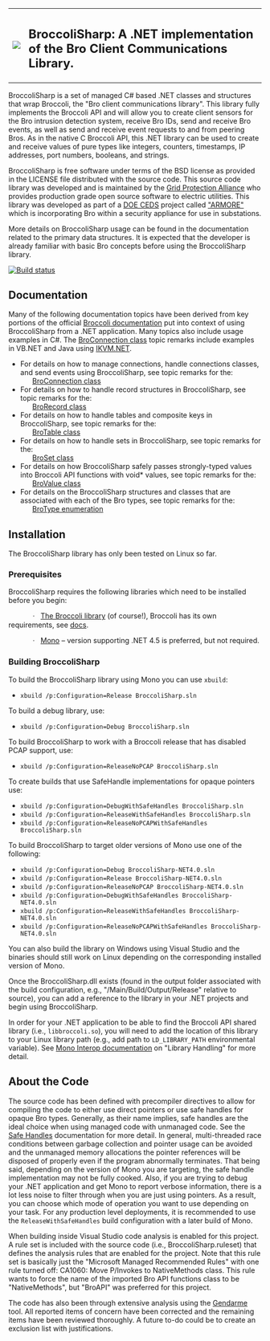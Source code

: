 <table>
    <tr>
        <td>
            <img src="http://gridprotectionalliance.github.io/BroccoliSharp/icons/BroccoliSharp.png"/>
        </td>
        <td>
            <h2>BroccoliSharp: A .NET implementation of the Bro Client Communications Library.</h2>
        </td>
    </tr>
</table>

<p>
    BroccoliSharp is a set of managed C# based .NET classes and structures that wrap
    Broccoli, the "Bro client communications library". This library fully implements
    the Broccoli API and will allow you to create client sensors for the Bro intrusion
    detection system, receive Bro IDs, send and receive Bro events, as well as send
    and receive event requests to and from peering Bros. As in the native C Broccoli
    API, this .NET library can be used to create and receive values of pure types like
    integers, counters, timestamps, IP addresses, port numbers, booleans, and strings.
</p>

<p>
    BroccoliSharp is free software under terms of the BSD license as provided in the LICENSE file
    distributed with the source code. This source code library was developed and is maintained by
    the <a href="https://www.gridprotectionalliance.org">Grid Protection Alliance</a> who provides
    production grade open source software to electric utilities.  This library was developed as
    part of a <a href="http://energy.gov/oe/services/technology-development/energy-delivery-systems-cybersecurity">DOE CEDS</a>
    project called <a href="https://www.controlsystemsroadmap.net/ieRoadmap%20Documents/GPA-ARMORE-CEDS_Peer_Review_2014.pdf">"ARMORE"</a>
    which is incorporating Bro within a security appliance for use in substations.
</p>

<p>
    More details on BroccoliSharp usage can be found in the documentation related to
    the primary data structures. It is expected that the developer is already familiar
    with basic Bro concepts before using the BroccoliSharp library.
</p>

[![Build status](https://ci.appveyor.com/api/projects/status/8jhnn7jjh3qv7qs4?svg=true)](https://ci.appveyor.com/project/ritchiecarroll/broccolisharp)

<h2>Documentation</h2>

<p>
    Many of the following documentation topics have been derived from key portions of the official
    <a href="https://www.bro.org/sphinx/components/broccoli/broccoli-manual.html">Broccoli documentation</a>
    put into context of using BroccoliSharp from a .NET application. Many topics also include usage
    examples in C#. The <a href="http://gridprotectionalliance.github.io/BroccoliSharp/html/T_BroccoliSharp_BroConnection.htm">BroConnection class</a> topic remarks
    include examples in VB.NET and Java using <a href="http://www.ikvm.net/">IKVM.NET</a>.
</p>

<ul>
    <li>
    For details on how to manage connections, handle connections classes, and send events using
    BroccoliSharp, see topic remarks for the:
    <ul style="list-style-type: none">
        <li>
        <a href="http://gridprotectionalliance.github.io/BroccoliSharp/html/T_BroccoliSharp_BroConnection.htm">BroConnection class</a>
        </li>
    </ul>
    </li>
    <li>
    For details on how to handle record structures in BroccoliSharp, see topic remarks for the:
    <ul style="list-style-type: none">
        <li>
        <a href="http://gridprotectionalliance.github.io/BroccoliSharp/html/T_BroccoliSharp_BroRecord.htm">BroRecord class</a>
        </li>
    </ul>
    </li>
    <li>
    For details on how to handle tables and composite keys in BroccoliSharp, see topic remarks for the:
    <ul style="list-style-type: none">
        <li>
        <a href="http://gridprotectionalliance.github.io/BroccoliSharp/html/T_BroccoliSharp_BroTable.htm">BroTable class</a>
        </li>
    </ul>
    </li>
    <li>
    For details on how to handle sets in BroccoliSharp, see topic remarks for the:
    <ul style="list-style-type: none">
        <li>
        <a href="http://gridprotectionalliance.github.io/BroccoliSharp/html/T_BroccoliSharp_BroSet.htm">BroSet class</a>
        </li>
    </ul>
    </li>
    <li>
    For details on how BroccoliSharp safely passes strongly-typed values into Broccoli API functions
    with void* values, see topic remarks for the:
    <ul style="list-style-type: none">
        <li>
        <a href="http://gridprotectionalliance.github.io/BroccoliSharp/html/T_BroccoliSharp_BroValue.htm">BroValue class</a>
        </li>
    </ul>
    </li>
    <li>
    For details on the BroccoliSharp structures and classes that are associated with each of
    the Bro types, see topic remarks for the:
    <ul style="list-style-type: none">
        <li>
        <a href="http://gridprotectionalliance.github.io/BroccoliSharp/html/T_BroccoliSharp_BroType.htm">BroType enumeration</a>
        </li>
    </ul>
    </li>
</ul>

<h2>Installation</h2>

<p>
    The BroccoliSharp library has only been tested on Linux so far.
</p>

<h3>Prerequisites</h3>

<p>
    BroccoliSharp requires the following libraries which need to be installed before you begin:
</p>

<p style='text-indent: .5in'>
    <span style='font-family: Symbol'>·&#160;</span>&#160;
    <a href="https://www.bro.org/download/">The Broccoli library</a>
    (of course!), Broccoli has its own requirements, see
    <a href="https://www.bro.org/sphinx/components/broccoli/README.html">docs</a>.
</p>

<p style='text-indent: .5in'>
    <span style='font-family: Symbol'>·&#160;</span>&#160;
    <a href="http://www.mono-project.com/download/#download-lin">Mono</a> –
    version supporting .NET 4.5 is preferred, but not required.
</p>

<h3>Building BroccoliSharp</h3>

<p>
    To build the BroccoliSharp library using Mono you can use <code>xbuild</code>:
</p>

<p style='text-indent: .5in'>
    <ul>
    <li>
        <code>xbuild /p:Configuration=Release BroccoliSharp.sln</code>
    </li>
    </ul>          
</p>

<p>
    To build a debug library, use:
</p>

<p style='text-indent: .5in'>
    <ul>
    <li>
        <code>xbuild /p:Configuration=Debug BroccoliSharp.sln</code>
    </li>
    </ul>          
</p>
        
<p>
    To build BroccoliSharp to work with a Broccoli release that has disabled PCAP support, use:
</p>

<p style='text-indent: .5in'>
    <ul>
    <li>
        <code>xbuild /p:Configuration=ReleaseNoPCAP BroccoliSharp.sln</code>
    </li>
    </ul>          
</p>

<p>
    To create builds that use SafeHandle implementations for opaque pointers use:
</p>

<p style='text-indent: .5in'>
    <ul>
    <li>
        <code>xbuild /p:Configuration=DebugWithSafeHandles BroccoliSharp.sln</code>
    </li>
    <li>
        <code>xbuild /p:Configuration=ReleaseWithSafeHandles BroccoliSharp.sln</code>
    </li>
    <li>
        <code>xbuild /p:Configuration=ReleaseNoPCAPWithSafeHandles BroccoliSharp.sln</code>
    </li>
    </ul>
</p>

<p>
    To build BroccoliSharp to target older versions of Mono use one of the following:
</p>

<p style='text-indent: .5in'>
    <ul>
    <li>
        <code>xbuild /p:Configuration=Debug BroccoliSharp-NET4.0.sln</code>
    </li>
    <li>
        <code>xbuild /p:Configuration=Release BroccoliSharp-NET4.0.sln</code>
    </li>
    <li>
        <code>xbuild /p:Configuration=ReleaseNoPCAP BroccoliSharp-NET4.0.sln</code>
    </li>
    <li>
        <code>xbuild /p:Configuration=DebugWithSafeHandles BroccoliSharp-NET4.0.sln</code>
    </li>
    <li>
        <code>xbuild /p:Configuration=ReleaseWithSafeHandles BroccoliSharp-NET4.0.sln</code>
    </li>
    <li>
        <code>xbuild /p:Configuration=ReleaseNoPCAPWithSafeHandles BroccoliSharp-NET4.0.sln</code>
    </li>
    </ul>
</p>

<p>
    You can also build the library on Windows using Visual Studio and the binaries
    should still work on Linux depending on the corresponding installed version of
    Mono.
</p>

<p>
    Once the BroccoliSharp.dll exists (found in the output folder associated with
    the build configuration, e.g., "/Main/Build/Output/Release" relative to source),
    you can add a reference to the library in your .NET projects and begin using
    BroccoliSharp.
</p>

<p>
    In order for your .NET application to be able to find the Broccoli API shared library (i.e.,
    <code>libbroccoli.so</code>), you will need to add the location of this library to your
    Linux library path (e.g., add path to <code>LD_LIBRARY_PATH</code> environmental variable).
    See <a href="http://www.mono-project.com/docs/advanced/pinvoke/">Mono Interop documentation</a> on
    "Library Handling" for more detail.
</p>

<h2>About the Code</h2>

<p>
    The source code has been defined with precompiler directives to allow for compiling the code to
    either use direct pointers or use safe handles for opaque Bro types. Generally, as their name
    implies, safe handles are the ideal choice when using managed code with unmanaged code. See the
    <a href="http://msdn.microsoft.com/en-us/library/fh21e17c(v=vs.110).aspx">Safe Handles</a>
    documentation for more detail. In general, multi-threaded race conditions between garbage collection
    and pointer usage can be avoided and the unmanaged memory allocations the pointer references will
    be disposed of properly even if the program abnormally terminates. That being said, depending on the
    version of Mono you are targeting, the safe handle implementation may not be fully cooked. Also, if
    you are trying to debug your .NET application and get Mono to report verbose information, there is a
    lot less noise to filter through when you are just using pointers. As a result, you can choose which
    mode of operation you want to use depending on your task. For any production level deployments, it is
    recommended to use the <code>ReleaseWithSafeHandles</code> build configuration with a
    later build of Mono.
</p>
        
<p>
    When building inside Visual Studio code analysis is enabled for this project. A rule set is included
    with the source code (i.e., BroccoliSharp.ruleset) that defines the analysis rules that are enabled for
    the project. Note that this rule set is basically just the "Microsoft Managed Recommended Rules" with
    one rule turned off: CA1060: Move P/Invokes to NativeMethods class. This rule wants to force the name
    of the imported Bro API functions class to be "NativeMethods", but "BroAPI" was preferred for this project.
</p>
<p>
    The code has also been through extensive analysis using the
    <a href="http://www.mono-project.com/docs/tools+libraries/tools/gendarme/">Gendarme</a> tool. All reported
    items of concern have been corrected and the remaining items have been reviewed thoroughly. A future to-do
    could be to create an exclusion list with justifications.
</p>
